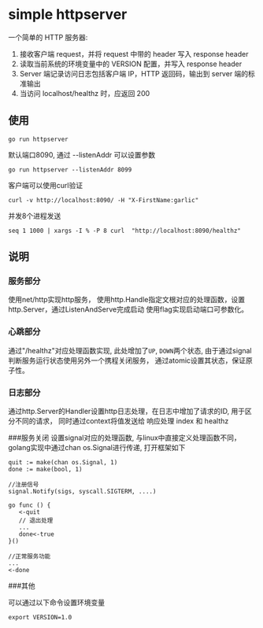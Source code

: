 # simple httpserver

一个简单的 HTTP 服务器:

1. 接收客户端 request，并将 request 中带的 header 写入 response header
2. 读取当前系统的环境变量中的 VERSION 配置，并写入 response header
3. Server 端记录访问日志包括客户端 IP，HTTP 返回码，输出到 server 端的标准输出
4. 当访问 localhost/healthz 时，应返回 200


## 使用

```
go run httpserver
```

默认端口8090,  通过 --listenAddr 可以设置参数

```
go run httpserver --listenAddr 8099
```


客户端可以使用curl验证
```
curl -v http://localhost:8090/ -H "X-FirstName:garlic"
```

并发8个进程发送

```
seq 1 1000 | xargs -I % -P 8 curl  "http://localhost:8090/healthz"
```



## 说明


### 服务部分

使用net/http实现http服务， 使用http.Handle指定文根对应的处理函数，设置http.Server，通过ListenAndServe完成启动
使用flag实现启动端口可参数化。

### 心跳部分 
通过"/healthz"对应处理函数实现, 此处增加了`UP`, `DOWN`两个状态, 由于通过signal判断服务运行状态使用另外一个携程关闭服务，
通过atomic设置其状态，保证原子性。


### 日志部分
通过http.Server的Handler设置http日志处理，在日志中增加了请求的ID, 用于区分不同的请求， 同时通过context将值发送给
响应处理 index 和 healthz


###服务关闭
设置signal对应的处理函数, 与linux中直接定义处理函数不同， golang实现中通过chan os.Signal进行传递, 打开框架如下

```
quit := make(chan os.Signal, 1)
done := make(bool, 1)

//注册信号
signal.Notify(sigs, syscall.SIGTERM, ....)

go func () {
   <-quit 
   // 退出处理
   ...
   done<-true
}()

//正常服务功能
...
<-done

```
###其他

可以通过以下命令设置环境变量
```
export VERSION=1.0 
```


